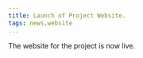 ```yaml
---
title: Launch of Project Website.
tags: news,website
...
```


The website for the project is now live.
